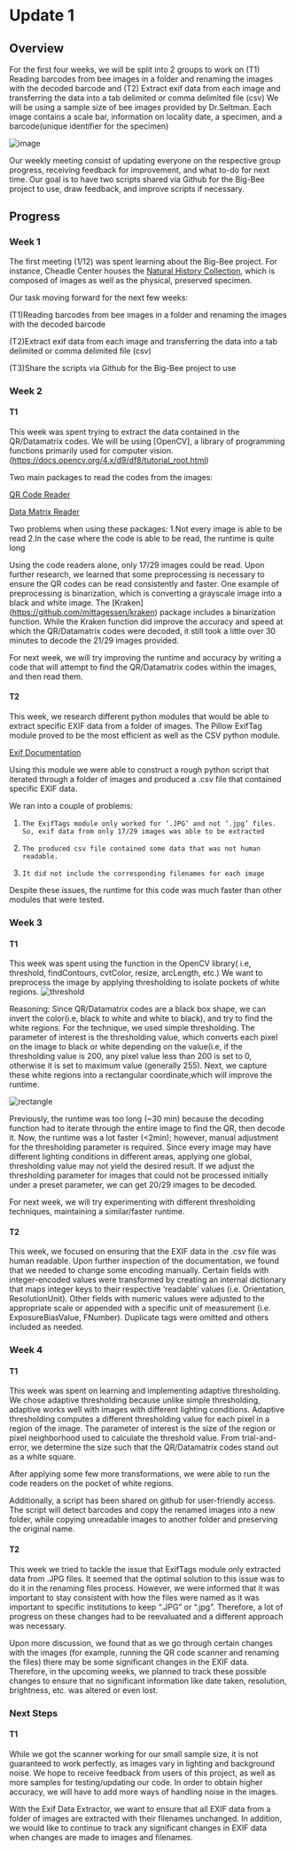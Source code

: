 # Update 1
## Overview
For the first four weeks, we will be split into 2 groups to work on (T1) Reading barcodes from bee images in a folder and renaming the images with the decoded barcode and (T2) Extract exif data from each image and transferring the data into a tab delimited or comma delimited file (csv)
We will be using a sample size of bee images provided by Dr.Seltman. Each image contains a scale bar, information on locality date, a specimen, and a barcode(unique identifier for the specimen)

![image](./14.JPG)


Our weekly meeting consist of updating everyone on the respective group progress, receiving feedback for improvement, and what to-do for next time. 
Our goal is to have two scripts shared via Github for the Big-Bee project to use, draw feedback, and improve scripts if necessary.

## Progress 
### Week 1
The first meeting (1/12) was spent learning about the Big-Bee project. For instance, Cheadle Center houses the [Natural History Collection](https://www.ccber.ucsb.edu/collections), which is composed of images as well as the physical, preserved specimen. 

Our task moving forward for the next few weeks:

  (T1)Reading barcodes from bee images in a folder and renaming the images with the decoded barcode
  
  (T2)Extract exif data from each image and transferring the data into a tab delimited or comma delimited file (csv)
  
  (T3)Share the scripts via Github for the Big-Bee project to use


### Week 2
#### T1
This week was spent trying to extract the data contained in the QR/Datamatrix codes. We will be using [OpenCV], a library of programming functions primarily used for computer vision. (https://docs.opencv.org/4.x/d9/df8/tutorial_root.html)

Two main packages to read the codes from the images:

[QR Code Reader](https://pypi.org/project/pyzbar/) 

[Data Matrix Reader](https://pypi.org/project/pylibdmtx/)

Two problems when using these packages:
  1.Not every image is able to be read 
  2.In the case where the code is able to be read, the runtime is quite long 

Using the code readers alone, only 17/29 images could be read. Upon further research, we learned that some preprocessing is necessary to ensure the QR codes can be read consistently and faster. One example of preprocessing is binarization, which is converting a grayscale image into a black and white image. The [Kraken] (https://github.com/mittagessen/kraken) package includes a binarization function. While the Kraken function did improve the accuracy and speed at which the QR/Datamatrix codes were decoded, it still took a little over 30 minutes to decode the 21/29 images provided. 

For next week, we will try improving the runtime and accuracy by writing a code that will attempt to find the QR/Datamatrix codes within the images, and then read them. 

#### T2
This week, we research different python modules that would be able to extract specific EXIF data from a folder of images. The Pillow ExifTag module proved to be the most efficient as well as the CSV python module.

[Exif Documentation](https://pillow.readthedocs.io/en/stable/reference/ExifTags.html)

Using this module we were able to construct a rough python script that iterated through a folder of images and produced a .csv file that contained specific EXIF data. 

We ran into a couple of problems:
1.     The ExifTags module only worked for ‘.JPG’ and not ‘.jpg’ files. So, exif data from only 17/29 images was able to be extracted
2.     The produced csv file contained some data that was not human readable.
3.     It did not include the corresponding filenames for each image
Despite these issues, the runtime for this code was much faster than other modules that were tested. 

### Week 3
#### T1

This week was spent using the function in the OpenCV library( i.e, threshold, findContours, cvtColor, resize, arcLength, etc.) 
We want to preprocess the image by applying thresholding to isolate pockets of white regions. 
![threshold](./threshold.JPG)

Reasoning: Since QR/Datamatrix codes are a black box shape, we can invert the color(i.e, black to white and white to black), and try to find the white regions. 
For the technique, we used simple thresholding. The parameter of interest is the thresholding value, which converts each pixel on the image to black or white 
depending on the value(i.e, if the thresholding value is 200, any pixel value less than 200 is set to 0, otherwise it is set to maximum value (generally 255). 
Next, we capture these white regions into a rectangular coordinate,which will improve the runtime.

![rectangle](./output_rectangle.JPG)

Previously, the runtime was too long (~30 min) because the decoding function had to iterate through the entire image to find the QR, then decode it. 
Now, the runtime was a lot faster (<2min); however, manual adjustment for the thresholding parameter is required. Since every image may have different lighting conditions in different areas, applying one global, thresholding value may not yield the desired result. 
If we adjust the thresholding parameter for images that could not be processed initially under a preset parameter, we can get 20/29 images to be decoded. 

For next week, we will try experimenting with different thresholding techniques, maintaining a similar/faster runtime. 

#### T2
This week, we focused on ensuring that the EXIF data in the .csv file was human readable. 
Upon further inspection of the documentation, we found that we needed to change some encoding manually. Certain fields with integer-encoded values were transformed by creating an internal dictionary that maps integer keys to their respective ‘readable’ values (i.e. Orientation, ResolutionUnit). Other fields with numeric values were adjusted to the appropriate scale or appended with a specific unit of measurement (i.e. ExposureBiasValue, FNumber). Duplicate tags were omitted and others included as needed.


### Week 4
#### T1
This week was spent on learning and implementing adaptive thresholding. 
We chose adaptive thresholding because unlike simple thresholding, adaptive works well with images with different lighting conditions. 
Adaptive thresholding computes a different thresholding value for each pixel in a region of the image. 
The parameter of interest is the size of the region or pixel neighborhood used to calculate the threshold value. 
From trial-and-error, we determine the size such that the QR/Datamatrix codes stand out as a white square.

After applying some few more transformations, we were able to run the code readers on the pocket of white regions. 

Additionally, a script has been shared on github for user-friendly access. The script will detect barcodes and copy the renamed images into a new folder, while copying unreadable images to another folder and  preserving the original name.

#### T2
This week we tried to tackle the issue that ExifTags module only extracted data from .JPG files. It seemed that the optimal solution to this issue was to do it in the renaming files process. However, we were informed that it was important to stay consistent with how the files were named as it was important to specific institutions to keep “.JPG” or “.jpg”. Therefore, a lot of progress on these changes had to be reevaluated and a different approach was necessary. 
 
Upon more discussion, we found that as we go through certain changes with the images (for example, running the QR code scanner and renaming the files) there may be some significant changes in the EXIF data. Therefore, in the upcoming weeks, we planned to track these possible changes to ensure that no significant information like date taken, resolution, brightness, etc. was altered or even lost. 

### Next Steps 

#### T1
While we got the scanner working for our small sample size, it is not guaranteed to work perfectly, as images vary in lighting and background noise. We hope to receive feedback from users of this project, as well as more samples for testing/updating our code. In order to obtain higher accuracy, we will have to add more ways of handling noise in the images.

With the Exif Data Extractor, we want to ensure that all EXIF data from a folder of images are extracted with their filenames unchanged. In addition, we would like to continue to track any significant changes in EXIF data when changes are made to images and filenames.

